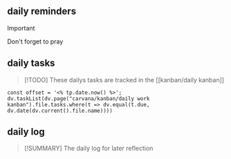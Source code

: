 ## daily reminders
> [!IMPORTANT]
> Don't forget to pray

## daily tasks
> [!TODO]
> These dailys tasks are tracked in the [[kanban/daily kanban]]

```dataviewjs
const offset = '<% tp.date.now() %>';
dv.taskList(dv.page("carvana/kanban/daily work kanban").file.tasks.where(t => dv.equal(t.due, dv.date(dv.current().file.name))))
```


## daily log
> [!SUMMARY]
> The daily log for later reflection
